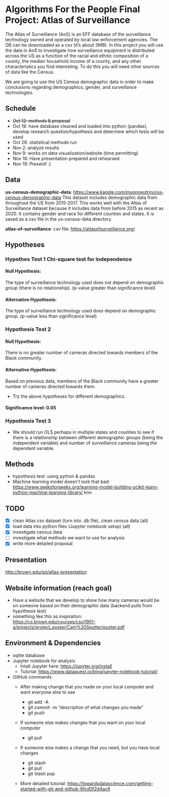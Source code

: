 # Algorithms For the People Final Project: Atlas of Surveillance

The Atlas of Surveillance (AoS) is an EFF database of the surveillance technology owned and operated by
local law enforcement agencies. The DB can be downloaded as a csv (it’s about 3MB). In this project you
will use the data in AoS to investigate how surveillance equipment is distributed across the US as a function
of the racial and ethnic composition of a county, the median household income of a county, and any other
characteristics you find interesting. To do this you will need other sources of data like the Census.

We are going to use the US Census demographic data in order to make conclusions regarding demographics, gender, and surveillance technologies.

## Schedule
- ~~Oct 12: methods & proposal~~
- Oct 19: have database cleaned and loaded into python (pandas), develop research question/hypothesis and determine which tests will be used
- Oct 26: statistical methods run
- Nov 2: analyze results
- Nov 9: works on data visualization/website (time permitting)
- Nov 16: Have presentation prepared and rehearsed
- Nov 19: Present! :) 

## Data

**us-census-demographic-data**: https://www.kaggle.com/muonneutrino/us-census-demographic-data This dataset includes demographic data from throughout the US from 2015-2017.  This works well with the Atlas of Surveillance dataset because it includes data from before 2015 as recent as 2020.  It contains gender and race for different counties and states.  It is saved as a csv file in the us-census-data directory.

**atlas-of-surveillance**: csv file: https://atlasofsurveillance.org/

## Hypotheses
### Hypothes Test 1 Chi-square test for independence

#### Null Hypothesis:
The type of surveillance technology used does not depend on demographic group (there is no relationship).
(p-value greater than significance level)

#### Alternative Hypothesis:
The type of surveillance technology used does depend on demographic group.
(p-value less than significance level)

### Hypothesis Test 2
#### Null Hypothesis: 
There is no greater number of cameras directed towards members of the Black community.
#### Alternative Hypothesis: 
Based on previous data, members of the Black community have a greater number of cameras directed towards them. 
    
- Try the above hypotheses for different demographics.
#### Significance level: 0.05

### Hypothesis Test 3
- We should run OLS perhaps in multiple states and counties to see if there is a relationship between different demographic groups (being the independent variable) and number of surveillance cameras being the dependent variable.

## Methods
- hypothesis test: using python & pandas
- Machine learning model doesn't look that bad: https://www.geeksforgeeks.org/learning-model-building-scikit-learn-python-machine-learning-library/ knn

## TODO
- [x] clean Atlas csv dataset (turn into .db file), clean census data (all)
- [x] load data into python files (Jupyter notebook setup) (all)
- [x] investigate census data
- [ ] investigate what methods we want to use for analysis
- [x] write more detailed proposal

## Presentation
http://brown.edu/go/atlas-presentation

## Website information (reach goal)
- Have a website that we develop to show how many cameras would be on someone based on their demographic data (backend pulls from hypothesis test)
- something like this as inspiration: https://cs.brown.edu/courses/csci1951-a/projects/project_poster/Cam%20Spotter/poster.pdf

## Environment & Dependencies
* sqlite database 
* Jupyter notebook for analysis
   * Intall Jupyter here: https://jupyter.org/install
   * Tutorial: https://www.dataquest.io/blog/jupyter-notebook-tutorial/
* GitHub commands
    * After making change that you made on your local computer and want everyone else to see
        * git add -A
        * git commit -m “description of what changes you made”
        * git push

    * If someone else makes changes that you want on your local computer
        * git pull
    * If someone else makes a change that you need, but you have local changes
        * git stash
        * git pull
        * git stash pop
    * More detailed tutorial: https://towardsdatascience.com/getting-started-with-git-and-github-6fcd0f2d4ac6

